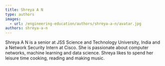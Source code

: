 ```yaml
---
title: Shreya A N
type: authors
images:
  - url: /engineering-education/authors/shreya-a-n/avatar.jpg
authors: shreya-a-n
---
```

Shreya A N is a senior at JSS Science and Technology University, India and a Network Security Intern at Cisco. She is passionate about computer networks, machine learning and data science. Shreya likes to spend her leisure time cooking, reading and making music.
